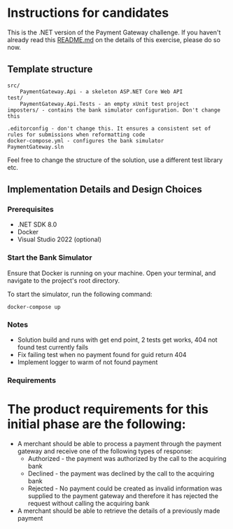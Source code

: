 # Instructions for candidates

This is the .NET version of the Payment Gateway challenge. If you haven't already read this [README.md](https://github.com/cko-recruitment/) on the details of this exercise, please do so now. 

## Template structure
```
src/
    PaymentGateway.Api - a skeleton ASP.NET Core Web API
test/
    PaymentGateway.Api.Tests - an empty xUnit test project
imposters/ - contains the bank simulator configuration. Don't change this

.editorconfig - don't change this. It ensures a consistent set of rules for submissions when reformatting code
docker-compose.yml - configures the bank simulator
PaymentGateway.sln
```

Feel free to change the structure of the solution, use a different test library etc.

## Implementation Details and Design Choices



### Prerequisites
- .NET SDK 8.0
- Docker
- Visual Studio 2022 (optional)


### Start the Bank Simulator
Ensure that Docker is running on your machine. Open your terminal, and navigate to the project's root directory.

To start the simulator, run the following command: 
```
docker-compose up
```

### Notes
- Solution build and runs with get end point, 2 tests get works, 404 not found test currently fails
- Fix failing test when no payment found for guid return 404 
- Implement logger to warm of not found payment



### Requirements
# The product requirements for this initial phase are the following:

- A merchant should be able to process a payment through the payment gateway and receive one of the following types of response:
  - Authorized - the payment was authorized by the call to the acquiring bank
  - Declined - the payment was declined by the call to the acquiring bank
  - Rejected - No payment could be created as invalid information was supplied to the payment gateway and therefore it has rejected the request without calling the acquiring bank
- A merchant should be able to retrieve the details of a previously made payment